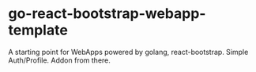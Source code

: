 # go-react-bootstrap-webapp-template
A starting point for WebApps powered by golang, react-bootstrap. Simple Auth/Profile. Addon from there.
